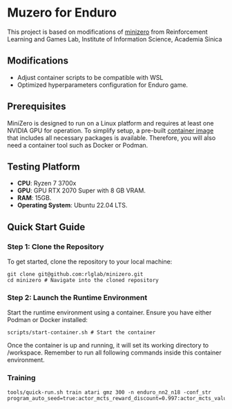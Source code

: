 # Muzero for Enduro

This project is based on modifications of [minizero](https://github.com/rlglab/minizero/tree/main?tab=readme-ov-file) from Reinforcement Learning and Games Lab, Institute of Information Science, Academia Sinica

## Modifications
- Adjust container scripts to be compatible with WSL
- Optimized hyperparameters configuration for Enduro game.

## Prerequisites

MiniZero is designed to run on a Linux platform and requires at least one NVIDIA GPU for operation. To simplify setup, a pre-built [container image](https://hub.docker.com/r/kds285/minizero) that includes all necessary packages is available. Therefore, you will also need a container tool such as Docker or Podman.

## Testing Platform
- **CPU**: Ryzen 7 3700x
- **GPU**: GPU RTX 2070 Super with 8 GB VRAM.
- **RAM**: 15GB.
- **Operating System**: Ubuntu 22.04 LTS.


## Quick Start Guide


### Step 1: Clone the Repository
To get started, clone the repository to your local machine:
```bash=
git clone git@github.com:rlglab/minizero.git
cd minizero # Navigate into the cloned repository
```
### Step 2: Launch the Runtime Environment
Start the runtime environment using a container. Ensure you have either Podman or Docker installed:
```bash=
scripts/start-container.sh # Start the container
```
Once the container is up and running, it will set its working directory to /workspace. Remember to run all following commands inside this container environment.

### Training
```bash=
tools/quick-run.sh train atari gmz 300 -n enduro_nn2_n18 -conf_str program_auto_seed=true:actor_mcts_reward_discount=0.997:actor_mcts_value_rescale=true:actor_resign_threshold=-2:zero_num_games_per_iteration=250:zero_disable_resign_ratio=1:learner_per_init_beta=0.4:learner_per_beta_anneal=false:learner_training_step=200:learner_training_display_step=100:learner_batch_size=512:learner_n_step_return=5:learner_learning_rate=0.1:nn_num_blocks=2:nn_num_hidden_channels=64:nn_num_value_hidden_channels=64:env_atari_name=enduro:learner_num_thread=12:zero_replay_buffer=5:learner_use_per=true
```

